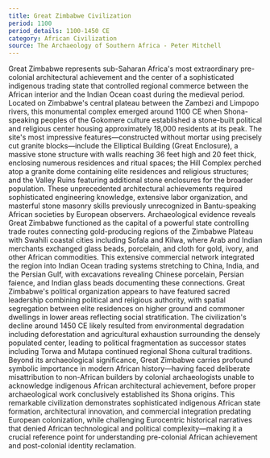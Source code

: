 ```yaml
---
title: Great Zimbabwe Civilization
period: 1100
period_details: 1100-1450 CE
category: African Civilization
source: The Archaeology of Southern Africa - Peter Mitchell
---
```

Great Zimbabwe represents sub-Saharan Africa's most extraordinary pre-colonial architectural achievement and the center of a sophisticated indigenous trading state that controlled regional commerce between the African interior and the Indian Ocean coast during the medieval period. Located on Zimbabwe's central plateau between the Zambezi and Limpopo rivers, this monumental complex emerged around 1100 CE when Shona-speaking peoples of the Gokomere culture established a stone-built political and religious center housing approximately 18,000 residents at its peak. The site's most impressive features—constructed without mortar using precisely cut granite blocks—include the Elliptical Building (Great Enclosure), a massive stone structure with walls reaching 36 feet high and 20 feet thick, enclosing numerous residences and ritual spaces; the Hill Complex perched atop a granite dome containing elite residences and religious structures; and the Valley Ruins featuring additional stone enclosures for the broader population. These unprecedented architectural achievements required sophisticated engineering knowledge, extensive labor organization, and masterful stone masonry skills previously unrecognized in Bantu-speaking African societies by European observers. Archaeological evidence reveals Great Zimbabwe functioned as the capital of a powerful state controlling trade routes connecting gold-producing regions of the Zimbabwe Plateau with Swahili coastal cities including Sofala and Kilwa, where Arab and Indian merchants exchanged glass beads, porcelain, and cloth for gold, ivory, and other African commodities. This extensive commercial network integrated the region into Indian Ocean trading systems stretching to China, India, and the Persian Gulf, with excavations revealing Chinese porcelain, Persian faience, and Indian glass beads documenting these connections. Great Zimbabwe's political organization appears to have featured sacred leadership combining political and religious authority, with spatial segregation between elite residences on higher ground and commoner dwellings in lower areas reflecting social stratification. The civilization's decline around 1450 CE likely resulted from environmental degradation including deforestation and agricultural exhaustion surrounding the densely populated center, leading to political fragmentation as successor states including Torwa and Mutapa continued regional Shona cultural traditions. Beyond its archaeological significance, Great Zimbabwe carries profound symbolic importance in modern African history—having faced deliberate misattribution to non-African builders by colonial archaeologists unable to acknowledge indigenous African architectural achievement, before proper archaeological work conclusively established its Shona origins. This remarkable civilization demonstrates sophisticated indigenous African state formation, architectural innovation, and commercial integration predating European colonization, while challenging Eurocentric historical narratives that denied African technological and political complexity—making it a crucial reference point for understanding pre-colonial African achievement and post-colonial identity reclamation. 